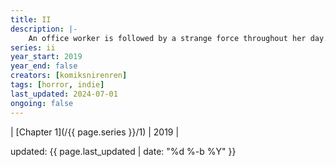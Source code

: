```yaml
---
title: II
description: |-
    An office worker is followed by a strange force throughout her day.
series: ii
year_start: 2019
year_end: false
creators: [komiksnirenren]
tags: [horror, indie]
last_updated: 2024-07-01
ongoing: false
---
```


| [Chapter 1](/{{ page.series }}/1) | 2019 |

<p class="comic-last-updated">
updated: {{ page.last_updated | date: "%d %-b %Y" }}
</p>